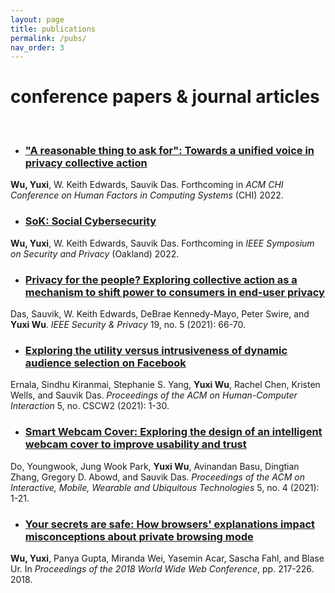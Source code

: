 ```yaml
---
layout: page
title: publications
permalink: /pubs/
nav_order: 3
---
```


# conference papers & journal articles

<br/>

* ### ["A reasonable thing to ask for": Towards a unified voice in privacy collective action](./pubs/chi22_unifiedvoice.pdf)
**Wu, Yuxi**, W. Keith Edwards, Sauvik Das.  Forthcoming in _ACM CHI Conference on Human Factors in Computing Systems_ (CHI) 2022.

* ### [SoK: Social Cybersecurity](./pubs/sp22_sok_socialcybersecurity.pdf)
**Wu, Yuxi**, W. Keith Edwards, Sauvik Das.  Forthcoming in _IEEE Symposium on Security and Privacy_ (Oakland) 2022.

* ### [Privacy for the people? Exploring collective action as a mechanism to shift power to consumers in end-user privacy](./pubs/ieeesp21_pftp.pdf)
Das, Sauvik, W. Keith Edwards, DeBrae Kennedy-Mayo, Peter Swire, and **Yuxi Wu**. _IEEE Security & Privacy_ 19, no. 5 (2021): 66-70.

* ### [Exploring the utility versus intrusiveness of dynamic audience selection on Facebook](./pubs/cscw21_dynamicaudienceselection.pdf)
Ernala, Sindhu Kiranmai, Stephanie S. Yang, **Yuxi Wu**, Rachel Chen, Kristen Wells, and Sauvik Das. _Proceedings of the ACM on Human-Computer Interaction_ 5, no. CSCW2 (2021): 1-30.

* ### [Smart Webcam Cover: Exploring the design of an intelligent webcam cover to improve usability and trust](./pubs/imwut21_smartwebcamcover.pdf)
Do, Youngwook, Jung Wook Park, **Yuxi Wu**, Avinandan Basu, Dingtian Zhang, Gregory D. Abowd, and Sauvik Das.  _Proceedings of the ACM on Interactive, Mobile, Wearable and Ubiquitous Technologies_ 5, no. 4 (2021): 1-21.

* ### [Your secrets are safe: How browsers' explanations impact misconceptions about private browsing mode](./pubs/www18_yoursecretsaresafe.pdf)
**Wu, Yuxi**, Panya Gupta, Miranda Wei, Yasemin Acar, Sascha Fahl, and Blase Ur.  In _Proceedings of the 2018 World Wide Web Conference_, pp. 217-226. 2018.
